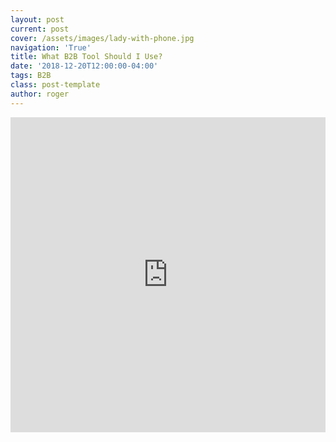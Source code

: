 ```yaml
---
layout: post
current: post
cover: /assets/images/lady-with-phone.jpg
navigation: 'True'
title: What B2B Tool Should I Use?
date: '2018-12-20T12:00:00-04:00'
tags: B2B
class: post-template
author: roger
---
```

<div class="interact_responsive_padding" style="padding:100% 0 0 0;position:relative;margin-bottom:5px;"><div class="interact_responsive_wrapper" style="height:100%;left:0;position:absolute;top:0;width:100%;"><iframe id="interactApp5c1d0e5db50474001396d55e" width="100%" height="100%" style="border:none;max-width:100%;margin:0;" allowTransparency="true" frameborder="0" src="https://quiz.tryinteract.com/#/5c1d0e5db50474001396d55e?method=iframe"></iframe></div></div>